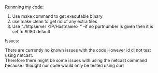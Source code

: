 Runnning my code:
1. Use make command to get executable binary
2. use make clean to get rid of any extra files
3. Use "./httpserver <IP/Hostname> <Port NUmber>" 
	-if no portnumber is given then it is set to 8080 default

Issues:

There are currently no known issues with the code However id di not test using netcast.\
Therefore there might be some issues with using the netcast command because I thought our code
would only be tested using curl
